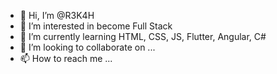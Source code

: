 - 👋 Hi, I’m @R3K4H
- 👀 I’m interested in become Full Stack
- 🌱 I’m currently learning HTML, CSS, JS, Flutter, Angular, C#
- 💞️ I’m looking to collaborate on ...
- 📫 How to reach me ...

<!---
R3K4H/R3K4H is a ✨ special ✨ repository because its `README.md` (this file) appears on your GitHub profile.
You can click the Preview link to take a look at your changes.
--->
